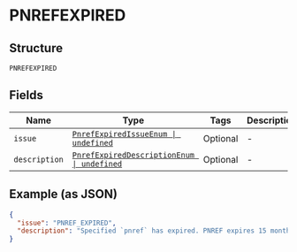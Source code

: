 
# PNREFEXPIRED

## Structure

`PNREFEXPIRED`

## Fields

| Name | Type | Tags | Description |
|  --- | --- | --- | --- |
| `issue` | [`PnrefExpiredIssueEnum \| undefined`](../../doc/models/pnref-expired-issue-enum.md) | Optional | - |
| `description` | [`PnrefExpiredDescriptionEnum \| undefined`](../../doc/models/pnref-expired-description-enum.md) | Optional | - |

## Example (as JSON)

```json
{
  "issue": "PNREF_EXPIRED",
  "description": "Specified `pnref` has expired. PNREF expires 15 months after the date of the initial transaction."
}
```

